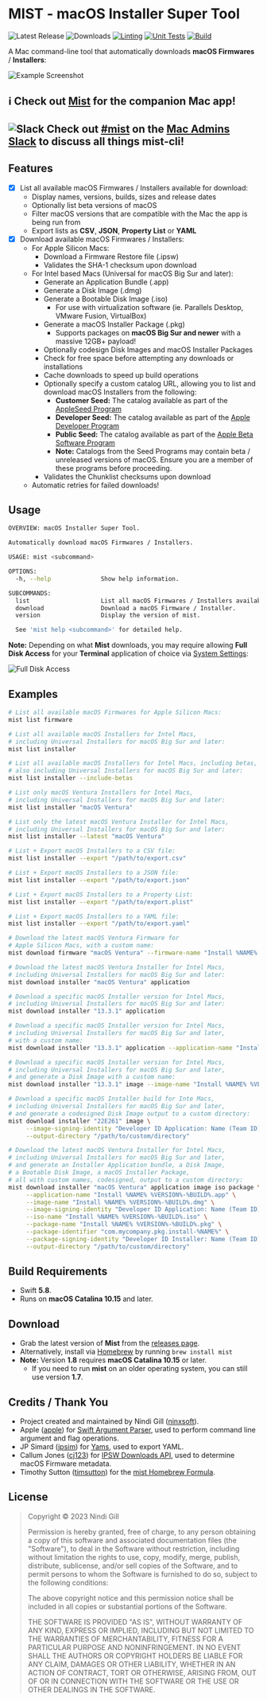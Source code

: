 # MIST - macOS Installer Super Tool

![Latest Release](https://img.shields.io/github/v/release/ninxsoft/mist-cli?display_name=tag&label=Latest%20Release&sort=semver) ![Downloads](https://img.shields.io/github/downloads/ninxsoft/mist-cli/total?label=Downloads) [![Linting](https://github.com/ninxsoft/mist-cli/actions/workflows/linting.yml/badge.svg)](https://github.com/ninxsoft/mist-cli/actions/workflows/linting.yml) [![Unit Tests](https://github.com/ninxsoft/mist-cli/actions/workflows/unit_tests.yml/badge.svg)](https://github.com/ninxsoft/mist-cli/actions/workflows/unit_tests.yml) [![Build](https://github.com/ninxsoft/mist-cli/actions/workflows/build.yml/badge.svg)](https://github.com/ninxsoft/mist-cli/actions/workflows/build.yml)

A Mac command-line tool that automatically downloads **macOS Firmwares** / **Installers**:

![Example Screenshot](README%20Resources/Example.png)

<!-- markdownlint-disable no-trailing-punctuation -->

## :information_source: Check out [Mist](https://github.com/ninxsoft/Mist) for the companion Mac app!

## ![Slack](README%20Resources/Slack.png) Check out [#mist](https://macadmins.slack.com/archives/CF0CFM5B7) on the [Mac Admins Slack](https://macadmins.slack.com) to discuss all things mist-cli!

<!-- markdownlint-enable no-trailing-punctuation -->

## Features

- [x] List all available macOS Firmwares / Installers available for download:
  - Display names, versions, builds, sizes and release dates
  - Optionally list beta versions of macOS
  - Filter macOS versions that are compatible with the Mac the app is being run from
  - Export lists as **CSV**, **JSON**, **Property List** or **YAML**
- [x] Download available macOS Firmwares / Installers:
  - For Apple Silicon Macs:
    - Download a Firmware Restore file (.ipsw)
    - Validates the SHA-1 checksum upon download
  - For Intel based Macs (Universal for macOS Big Sur and later):
    - Generate an Application Bundle (.app)
    - Generate a Disk Image (.dmg)
    - Generate a Bootable Disk Image (.iso)
      - For use with virtualization software (ie. Parallels Desktop, VMware Fusion, VirtualBox)
    - Generate a macOS Installer Package (.pkg)
      - Supports packages on **macOS Big Sur and newer** with a massive 12GB+ payload!
    - Optionally codesign Disk Images and macOS Installer Packages
    - Check for free space before attempting any downloads or installations
    - Cache downloads to speed up build operations
    - Optionally specify a custom catalog URL, allowing you to list and download macOS Installers from the following:
      - **Customer Seed:** The catalog available as part of the [AppleSeed Program](https://appleseed.apple.com/)
      - **Developer Seed:** The catalog available as part of the [Apple Developer Program](https://developer.apple.com/programs/)
      - **Public Seed:** The catalog available as part of the [Apple Beta Software Program](https://beta.apple.com/)
      - **Note:** Catalogs from the Seed Programs may contain beta / unreleased versions of macOS. Ensure you are a member of these programs before proceeding.
    - Validates the Chunklist checksums upon download
  - Automatic retries for failed downloads!

## Usage

```bash
OVERVIEW: macOS Installer Super Tool.

Automatically download macOS Firmwares / Installers.

USAGE: mist <subcommand>

OPTIONS:
  -h, --help              Show help information.

SUBCOMMANDS:
  list                    List all macOS Firmwares / Installers available to download.
  download                Download a macOS Firmware / Installer.
  version                 Display the version of mist.

  See 'mist help <subcommand>' for detailed help.
```

**Note:** Depending on what **Mist** downloads, you may require allowing **Full Disk Access** for your **Terminal** application of choice via [System Settings](https://support.apple.com/en-us/guide/mac-help/mh15217/13.0/mac/13.0):

![Full Disk Access](README%20Resources/Full%20Disk%20Access.png)

## Examples

```bash
# List all available macOS Firmwares for Apple Silicon Macs:
mist list firmware

# List all available macOS Installers for Intel Macs,
# including Universal Installers for macOS Big Sur and later:
mist list installer

# List all available macOS Installers for Intel Macs, including betas,
# also including Universal Installers for macOS Big Sur and later:
mist list installer --include-betas

# List only macOS Ventura Installers for Intel Macs,
# including Universal Installers for macOS Big Sur and later:
mist list installer "macOS Ventura"

# List only the latest macOS Ventura Installer for Intel Macs,
# including Universal Installers for macOS Big Sur and later:
mist list installer --latest "macOS Ventura"

# List + Export macOS Installers to a CSV file:
mist list installer --export "/path/to/export.csv"

# List + Export macOS Installers to a JSON file:
mist list installer --export "/path/to/export.json"

# List + Export macOS Installers to a Property List:
mist list installer --export "/path/to/export.plist"

# List + Export macOS Installers to a YAML file:
mist list installer --export "/path/to/export.yaml"

# Download the latest macOS Ventura Firmware for
# Apple Silicon Macs, with a custom name:
mist download firmware "macOS Ventura" --firmware-name "Install %NAME% %VERSION%-%BUILD%.ipsw"

# Download the latest macOS Ventura Installer for Intel Macs,
# including Universal Installers for macOS Big Sur and later:
mist download installer "macOS Ventura" application

# Download a specific macOS Installer version for Intel Macs,
# including Universal Installers for macOS Big Sur and later:
mist download installer "13.3.1" application

# Download a specific macOS Installer version for Intel Macs,
# including Universal Installers for macOS Big Sur and later,
# with a custom name:
mist download installer "13.3.1" application --application-name "Install %NAME% %VERSION%-%BUILD%.app"

# Download a specific macOS Installer version for Intel Macs,
# including Universal Installers for macOS Big Sur and later,
# and generate a Disk Image with a custom name:
mist download installer "13.3.1" image --image-name "Install %NAME% %VERSION%-%BUILD%.dmg"

# Download a specific macOS Installer build for Inte Macs,
# including Universal Installers for macOS Big Sur and later,
# and generate a codesigned Disk Image output to a custom directory:
mist download installer "22E261" image \
     --image-signing-identity "Developer ID Application: Name (Team ID)" \
     --output-directory "/path/to/custom/directory"

# Download the latest macOS Ventura Installer for Intel Macs,
# including Universal Installers for macOS Big Sur and later,
# and generate an Installer Application bundle, a Disk Image,
# a Bootable Disk Image, a macOS Installer Package,
# all with custom names, codesigned, output to a custom directory:
mist download installer "macOS Ventura" application image iso package \
     --application-name "Install %NAME% %VERSION%-%BUILD%.app" \
     --image-name "Install %NAME% %VERSION%-%BUILD%.dmg" \
     --image-signing-identity "Developer ID Application: Name (Team ID)" \
     --iso-name "Install %NAME% %VERSION%-%BUILD%.iso" \
     --package-name "Install %NAME% %VERSION%-%BUILD%.pkg" \
     --package-identifier "com.mycompany.pkg.install-%NAME%" \
     --package-signing-identity "Developer ID Installer: Name (Team ID)" \
     --output-directory "/path/to/custom/directory"
```

## Build Requirements

- Swift **5.8**.
- Runs on **macOS Catalina 10.15** and later.

## Download

- Grab the latest version of **Mist** from the [releases page](https://github.com/ninxsoft/Mist/releases).
- Alternatively, install via [Homebrew](https://brew.sh) by running `brew install mist`
- **Note:** Version **1.8** requires **macOS Catalina 10.15** or later.
  - If you need to run **mist** on an older operating system, you can still use version **1.7**.

## Credits / Thank You

- Project created and maintained by Nindi Gill ([ninxsoft](https://github.com/ninxsoft)).
- Apple ([apple](https://github.com/apple)) for [Swift Argument Parser](https://github.com/apple/swift-argument-parser), used to perform command line argument and flag operations.
- JP Simard ([jpsim](https://github.com/jpsim)) for [Yams](https://github.com/jpsim/Yams), used to export YAML.
- Callum Jones ([cj123](https://github.com/cj123)) for [IPSW Downloads API](https://ipswdownloads.docs.apiary.io), used to determine macOS Firmware metadata.
- Timothy Sutton ([timsutton](https://github.com/timsutton)) for the [mist Homebrew Formula](https://formulae.brew.sh/formula/mist).

## License

> Copyright © 2023 Nindi Gill
>
> Permission is hereby granted, free of charge, to any person obtaining a copy
> of this software and associated documentation files (the "Software"), to deal
> in the Software without restriction, including without limitation the rights
> to use, copy, modify, merge, publish, distribute, sublicense, and/or sell
> copies of the Software, and to permit persons to whom the Software is
> furnished to do so, subject to the following conditions:
>
> The above copyright notice and this permission notice shall be included in all
> copies or substantial portions of the Software.
>
> THE SOFTWARE IS PROVIDED "AS IS", WITHOUT WARRANTY OF ANY KIND, EXPRESS OR
> IMPLIED, INCLUDING BUT NOT LIMITED TO THE WARRANTIES OF MERCHANTABILITY,
> FITNESS FOR A PARTICULAR PURPOSE AND NONINFRINGEMENT. IN NO EVENT SHALL THE
> AUTHORS OR COPYRIGHT HOLDERS BE LIABLE FOR ANY CLAIM, DAMAGES OR OTHER
> LIABILITY, WHETHER IN AN ACTION OF CONTRACT, TORT OR OTHERWISE, ARISING FROM,
> OUT OF OR IN CONNECTION WITH THE SOFTWARE OR THE USE OR OTHER DEALINGS IN THE
> SOFTWARE.
